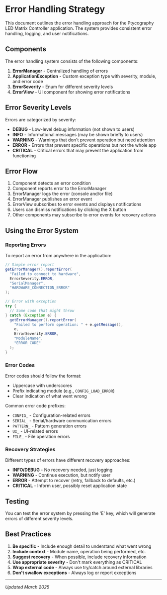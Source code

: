 # Error Handling Strategy

This document outlines the error handling approach for the Ptycography LED Matrix Controller application. The system provides consistent error handling, logging, and user notifications.

## Components

The error handling system consists of the following components:

1. **ErrorManager** - Centralized handling of errors
2. **ApplicationException** - Custom exception type with severity, module, and error code
3. **ErrorSeverity** - Enum for different severity levels
4. **ErrorView** - UI component for showing error notifications

## Error Severity Levels

Errors are categorized by severity:

- **DEBUG** - Low-level debug information (not shown to users)
- **INFO** - Informational messages (may be shown briefly to users)
- **WARNING** - Warnings that don't prevent operation but need attention
- **ERROR** - Errors that prevent specific operations but not the whole app
- **CRITICAL** - Critical errors that may prevent the application from functioning

## Error Flow

1. Component detects an error condition
2. Component reports error to the ErrorManager
3. ErrorManager logs the error (console and/or file)
4. ErrorManager publishes an error event
5. ErrorView subscribes to error events and displays notifications
6. Users can dismiss notifications by clicking the X button
7. Other components may subscribe to error events for recovery actions

## Using the Error System

### Reporting Errors

To report an error from anywhere in the application:

```java
// Simple error report
getErrorManager().reportError(
  "Failed to connect to hardware",
  ErrorSeverity.ERROR,
  "SerialManager",
  "HARDWARE_CONNECTION_ERROR"
);

// Error with exception
try {
  // Some code that might throw
} catch (Exception e) {
  getErrorManager().reportError(
    "Failed to perform operation: " + e.getMessage(),
    e,
    ErrorSeverity.ERROR,
    "ModuleName",
    "ERROR_CODE"
  );
}
```

### Error Codes

Error codes should follow the format:

- Uppercase with underscores 
- Prefix indicating module (e.g., `CONFIG_LOAD_ERROR`)
- Clear indication of what went wrong

Common error code prefixes:
- `CONFIG_` - Configuration-related errors
- `SERIAL_` - Serial/hardware communication errors
- `PATTERN_` - Pattern generation errors
- `UI_` - UI-related errors
- `FILE_` - File operation errors

### Recovery Strategies

Different types of errors have different recovery approaches:

- **INFO/DEBUG** - No recovery needed, just logging
- **WARNING** - Continue execution, but notify user
- **ERROR** - Attempt to recover (retry, fallback to defaults, etc.)
- **CRITICAL** - Inform user, possibly reset application state

## Testing

You can test the error system by pressing the 'E' key, which will generate errors of different severity levels.

## Best Practices

1. **Be specific** - Include enough detail to understand what went wrong
2. **Include context** - Module name, operation being performed, etc.
3. **Suggest recovery** - When possible, include recovery information
4. **Use appropriate severity** - Don't mark everything as CRITICAL
5. **Wrap external code** - Always use try/catch around external libraries
6. **Don't swallow exceptions** - Always log or report exceptions

---

*Updated March 2025*
